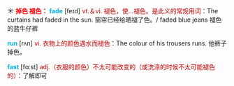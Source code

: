 ☀ <font color="red">**掉色 褪色：**</font>
<font color="sky blue">**fade**</font> [feɪd] 
<font color="#c00000">vt.＆vi. 褪色，使…褪色。是此义的常规用词：</font>The curtains had faded in the sun. 窗帘已经给晒褪了色。/ faded blue jeans 褪色的蓝牛仔裤

<font color="sky blue">**run**</font> [rʌn] 
<font color="#c00000">vi. 衣物上的颜色遇水而褪色：</font>The colour of his trousers runs. 他裤子掉色。

<font color="sky blue">**fast**</font> [fɑːst] 
<font color="#c00000">adj.（衣服的颜色）不太可能改变的（或洗涤的时候不太可能褪色的）：</font>了解即可
